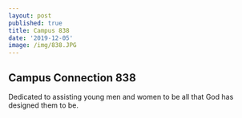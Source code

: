 ```yaml
---
layout: post
published: true
title: Campus 838
date: '2019-12-05'
image: /img/838.JPG
---
```

## Campus Connection 838
Dedicated to assisting young men and women to be all that God has designed them to be.

